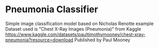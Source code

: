 # Pneumonia Classifier
 Simple image classification model based on Nicholas Renotte example
 Dataset used is "Chest X-Ray Images (Pneumonia)" from Kaggle 
 https://www.kaggle.com/datasets/paultimothymooney/chest-xray-pneumonia?resource=download
 Published by Paul Mooney
